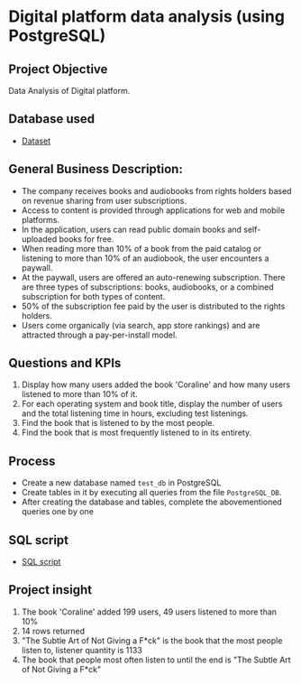 # Digital platform data analysis (using PostgreSQL)
## Project Objective
Data Analysis of Digital platform. 

## Database used
- <a href="https://github.com/payzubax83/Digital-platform-data-analysis_PGAdmin4/blob/main/postgresqldb.sql">Dataset</a>

##  General Business Description:
-	The company receives books and audiobooks from rights holders based on revenue sharing from user subscriptions.
-	Access to content is provided through applications for web and mobile platforms.
-	In the application, users can read public domain books and self-uploaded books for free.
-	When reading more than 10% of a book from the paid catalog or listening to more than 10% of an audiobook, the user encounters a paywall.
-	At the paywall, users are offered an auto-renewing subscription. There are three types of subscriptions: books, audiobooks, or a combined subscription for both types of content.
-	50% of the subscription fee paid by the user is distributed to the rights holders.
-	Users come organically (via search, app store rankings) and are attracted through a pay-per-install model.

## Questions and KPIs
1. Display how many users added the book 'Coraline' and how many users listened to more than 10% of it.  
2. For each operating system and book title, display the number of users and the total listening time in hours, excluding test listenings.  
3. Find the book that is listened to by the most people.  
4. Find the book that is most frequently listened to in its entirety.

## Process
- Create a new database named `test_db` in PostgreSQL 
- Create tables in it by executing all queries from the file `PostgreSQL_DB`.
- After creating the database and tables, complete the abovementioned queries one by one

## SQL script
- <a href="https://github.com/payzubax83/Digital-platform-data-analysis_PGAdmin4/blob/main/PostgreSQL%20project%201.sql">SQL script</a>

## Project insight
1. The book 'Coraline' added 199 users, 49 users listened to more than 10%
2. 14	rows returned
3. "The Subtle Art of Not Giving a F*ck" is the book that the most people listen to, listener quantity is 1133
4. The book that people most often listen to until the end is "The Subtle Art of Not Giving a F*ck"
